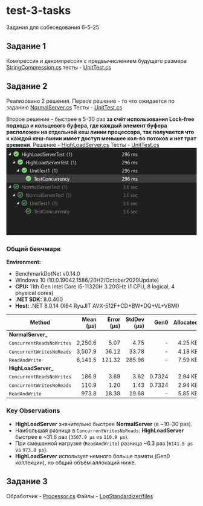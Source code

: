 # test-3-tasks
Задания для собеседования 6-5-25

## Задание 1
Компрессия и декомпрессия с предвычислением будущего размера
[StringCompression.cs](https://github.com/sapozhnikovv/test-3-tasks/blob/main/SimpleStringCommpression/Algo/StringCompression.cs) 
тесты - [UnitTest.cs](https://github.com/sapozhnikovv/test-3-tasks/blob/main/SimpleStringCommpression/AlgoTest/UnitTest1.cs)

## Задание 2
Реализовано 2 решения.
Первое решение - то что ожидается по заданию [NormalServer.cs](https://github.com/sapozhnikovv/test-3-tasks/blob/main/FastAndSafeCounter/NormalServer/NormalServer.cs)
Тесты - [UnitTest.cs](https://github.com/sapozhnikovv/test-3-tasks/blob/main/FastAndSafeCounter/NormalServerTest/UnitTest1.cs)

Второе решение - быстрее в  5-30 раз **за счёт использования Lock-free подхода и кольцевого буфера, где каждый элемент буфера расположен на отдельной кеш линии процессора, так получается что к каждой кеш-линии имеет доступ меньшее кол-во потоков и нет трат времени**.
Решение - [HighLoadServer.cs](https://github.com/sapozhnikovv/test-3-tasks/blob/main/FastAndSafeCounter/HighLoadServer/HighLoadServer.cs)
Тесты - [UnitTest.cs](https://github.com/sapozhnikovv/test-3-tasks/blob/main/FastAndSafeCounter/HighLoadServerTest/UnitTest1.cs)
![tests](https://github.com/sapozhnikovv/test-3-tasks/blob/main/FastAndSafeCounter/test.jpg)
### Общий бенчмарк

**Environment:**  
- BenchmarkDotNet v0.14.0  
- Windows 10 (10.0.19042.1586/20H2/October2020Update)  
- **CPU:** 11th Gen Intel Core i5-11320H 3.20GHz (1 CPU, 8 logical, 4 physical cores)  
- **.NET SDK:** 8.0.400  
- **Host:** .NET 8.0.14 (X64 RyuJIT AVX-512F+CD+BW+DQ+VL+VBMI)  

| Method                                   | Mean (μs) | Error (μs) | StdDev (μs) | Gen0   | Allocated |
|------------------------------------------|----------:|-----------:|------------:|-------:|----------:|
| **NormalServer_**                        |          |            |             |        |           |
| `ConcurrentReadsNoWrites`                | 2,250.6  | 5.07       | 4.75        | -      | 4.25 KB   |
| `ConcurrentWritesNoReads`                | 3,507.9  | 36.12      | 33.78       | -      | 4.18 KB   |
| `ReadAndWrite`                           | 6,141.5  | 121.32     | 285.96      | -      | 7.59 KB   |
| **HighLoadServer_**                      |          |            |             |        |           |
| `ConcurrentReadsNoWrites`                | 186.9    | 3.69       | 3.62        | 0.7324 | 2.94 KB   |
| `ConcurrentWritesNoReads`                | 110.9    | 1.20       | 1.43        | 0.7324 | 2.94 KB   |
| `ReadAndWrite`                           | 973.8    | 18.39      | 19.68       | -      | 5.85 KB   |

### Key Observations
- **HighLoadServer** значительно быстрее **NormalServer** (в ~10–30 раз).  
- Наибольшая разница в `ConcurrentWritesNoReads`: **HighLoadServer** быстрее в ~31.6 раз (`3507.9 μs` vs `110.9 μs`).  
- При смешанной нагрузке (`ReadAndWrite`) разница ~6.3 раз (`6141.5 μs` vs `973.8 μs`).  
- **HighLoadServer** использует немного больше памяти (Gen0 коллекции), но общий объём аллокаций ниже.  


## Задание 3
Обработчик - [Processor.cs](https://github.com/sapozhnikovv/test-3-tasks/blob/main/LogStandardizer/LogStandardizer/Processor.cs)
Файлы - [LogStandardizer/files](https://github.com/sapozhnikovv/test-3-tasks/tree/main/LogStandardizer/LogStandardizer/files)
